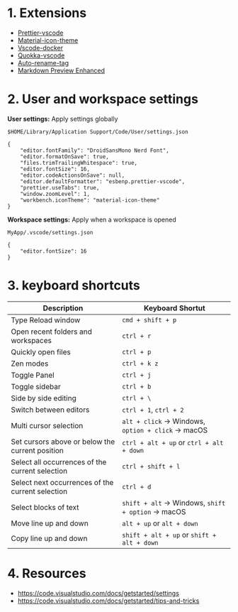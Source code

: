 # 1. Extensions

- [Prettier-vscode](https://marketplace.visualstudio.com/items?itemName=esbenp.prettier-vscode)
- [Material-icon-theme](https://marketplace.visualstudio.com/items?itemName=PKief.material-icon-theme)
- [Vscode-docker](https://marketplace.visualstudio.com/items?itemName=ms-azuretools.vscode-docker)
- [Quokka-vscode](https://marketplace.visualstudio.com/items?itemName=WallabyJs.quokka-vscode)
- [Auto-rename-tag](https://marketplace.visualstudio.com/items?itemName=formulahendry.auto-rename-tag)
- [Markdown Preview Enhanced](https://marketplace.visualstudio.com/items?itemName=shd101wyy.markdown-preview-enhanced)

# 2. User and workspace settings

<b>User settings:</b> Apply settings globally

`$HOME/Library/Application Support/Code/User/settings.json`

```
{
	"editor.fontFamily": "DroidSansMono Nerd Font",
	"editor.formatOnSave": true,
	"files.trimTrailingWhitespace": true,
	"editor.fontSize": 16,
	"editor.codeActionsOnSave": null,
	"editor.defaultFormatter": "esbenp.prettier-vscode",
	"prettier.useTabs": true,
	"window.zoomLevel": 1,
	"workbench.iconTheme": "material-icon-theme"
}
```

<b>Workspace settings:</b> Apply when a workspace is opened

`MyApp/.vscode/settings.json`

```
{
	"editor.fontSize": 16
}
```

# 3. keyboard shortcuts

|Description | Keyboard Shortut |
| -----------|------------------|
| Type Reload window                              | `cmd + shift + p`                                    |
| Open recent folders and workspaces              | `ctrl + r`                                           |
| Quickly open files                              | `ctrl + p`                                           |
| Zen modes                                       | `ctrl + k z`                                         |
| Toggle Panel                                    | `ctrl + j`                                           |
| Toggle sidebar                                  | `ctrl + b`                                           |
| Side by side editing                            | `ctrl + \`                                           |
| Switch between editors                          | `ctrl + 1`, `ctrl + 2`                               |
| Multi cursor selection                          | `alt + click` -> Windows, `option + click` -> macOS  |
| Set cursors above or below the current position | `ctrl + alt + up` or `ctrl + alt + down`             |
| Select all occurrences of the current selection | `ctrl + shift + l`                                   |
| Select next occurrences of the current selection| `ctrl + d`                                           |
| Select blocks of text                           | `shift + alt` -> Windows, `shift + option` -> macOS  |
| Move line up and down                           | `alt + up` or `alt + down`                           |
| Copy line up and down                           | `shift + alt + up` or `shift + alt + down`           |

# 4. Resources
- https://code.visualstudio.com/docs/getstarted/settings
- https://code.visualstudio.com/docs/getstarted/tips-and-tricks
